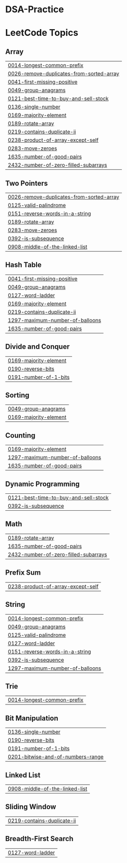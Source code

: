 # DSA-Practice
<!---LeetCode Topics Start-->
# LeetCode Topics
## Array
|  |
| ------- |
| [0014-longest-common-prefix](https://github.com/nishant-doing-stuff/DSA-Practice/tree/master/0014-longest-common-prefix) |
| [0026-remove-duplicates-from-sorted-array](https://github.com/nishant-doing-stuff/DSA-Practice/tree/master/0026-remove-duplicates-from-sorted-array) |
| [0041-first-missing-positive](https://github.com/nishant-doing-stuff/DSA-Practice/tree/master/0041-first-missing-positive) |
| [0049-group-anagrams](https://github.com/nishant-doing-stuff/DSA-Practice/tree/master/0049-group-anagrams) |
| [0121-best-time-to-buy-and-sell-stock](https://github.com/nishant-doing-stuff/DSA-Practice/tree/master/0121-best-time-to-buy-and-sell-stock) |
| [0136-single-number](https://github.com/nishant-doing-stuff/DSA-Practice/tree/master/0136-single-number) |
| [0169-majority-element](https://github.com/nishant-doing-stuff/DSA-Practice/tree/master/0169-majority-element) |
| [0189-rotate-array](https://github.com/nishant-doing-stuff/DSA-Practice/tree/master/0189-rotate-array) |
| [0219-contains-duplicate-ii](https://github.com/nishant-doing-stuff/DSA-Practice/tree/master/0219-contains-duplicate-ii) |
| [0238-product-of-array-except-self](https://github.com/nishant-doing-stuff/DSA-Practice/tree/master/0238-product-of-array-except-self) |
| [0283-move-zeroes](https://github.com/nishant-doing-stuff/DSA-Practice/tree/master/0283-move-zeroes) |
| [1635-number-of-good-pairs](https://github.com/nishant-doing-stuff/DSA-Practice/tree/master/1635-number-of-good-pairs) |
| [2432-number-of-zero-filled-subarrays](https://github.com/nishant-doing-stuff/DSA-Practice/tree/master/2432-number-of-zero-filled-subarrays) |
## Two Pointers
|  |
| ------- |
| [0026-remove-duplicates-from-sorted-array](https://github.com/nishant-doing-stuff/DSA-Practice/tree/master/0026-remove-duplicates-from-sorted-array) |
| [0125-valid-palindrome](https://github.com/nishant-doing-stuff/DSA-Practice/tree/master/0125-valid-palindrome) |
| [0151-reverse-words-in-a-string](https://github.com/nishant-doing-stuff/DSA-Practice/tree/master/0151-reverse-words-in-a-string) |
| [0189-rotate-array](https://github.com/nishant-doing-stuff/DSA-Practice/tree/master/0189-rotate-array) |
| [0283-move-zeroes](https://github.com/nishant-doing-stuff/DSA-Practice/tree/master/0283-move-zeroes) |
| [0392-is-subsequence](https://github.com/nishant-doing-stuff/DSA-Practice/tree/master/0392-is-subsequence) |
| [0908-middle-of-the-linked-list](https://github.com/nishant-doing-stuff/DSA-Practice/tree/master/0908-middle-of-the-linked-list) |
## Hash Table
|  |
| ------- |
| [0041-first-missing-positive](https://github.com/nishant-doing-stuff/DSA-Practice/tree/master/0041-first-missing-positive) |
| [0049-group-anagrams](https://github.com/nishant-doing-stuff/DSA-Practice/tree/master/0049-group-anagrams) |
| [0127-word-ladder](https://github.com/nishant-doing-stuff/DSA-Practice/tree/master/0127-word-ladder) |
| [0169-majority-element](https://github.com/nishant-doing-stuff/DSA-Practice/tree/master/0169-majority-element) |
| [0219-contains-duplicate-ii](https://github.com/nishant-doing-stuff/DSA-Practice/tree/master/0219-contains-duplicate-ii) |
| [1297-maximum-number-of-balloons](https://github.com/nishant-doing-stuff/DSA-Practice/tree/master/1297-maximum-number-of-balloons) |
| [1635-number-of-good-pairs](https://github.com/nishant-doing-stuff/DSA-Practice/tree/master/1635-number-of-good-pairs) |
## Divide and Conquer
|  |
| ------- |
| [0169-majority-element](https://github.com/nishant-doing-stuff/DSA-Practice/tree/master/0169-majority-element) |
| [0190-reverse-bits](https://github.com/nishant-doing-stuff/DSA-Practice/tree/master/0190-reverse-bits) |
| [0191-number-of-1-bits](https://github.com/nishant-doing-stuff/DSA-Practice/tree/master/0191-number-of-1-bits) |
## Sorting
|  |
| ------- |
| [0049-group-anagrams](https://github.com/nishant-doing-stuff/DSA-Practice/tree/master/0049-group-anagrams) |
| [0169-majority-element](https://github.com/nishant-doing-stuff/DSA-Practice/tree/master/0169-majority-element) |
## Counting
|  |
| ------- |
| [0169-majority-element](https://github.com/nishant-doing-stuff/DSA-Practice/tree/master/0169-majority-element) |
| [1297-maximum-number-of-balloons](https://github.com/nishant-doing-stuff/DSA-Practice/tree/master/1297-maximum-number-of-balloons) |
| [1635-number-of-good-pairs](https://github.com/nishant-doing-stuff/DSA-Practice/tree/master/1635-number-of-good-pairs) |
## Dynamic Programming
|  |
| ------- |
| [0121-best-time-to-buy-and-sell-stock](https://github.com/nishant-doing-stuff/DSA-Practice/tree/master/0121-best-time-to-buy-and-sell-stock) |
| [0392-is-subsequence](https://github.com/nishant-doing-stuff/DSA-Practice/tree/master/0392-is-subsequence) |
## Math
|  |
| ------- |
| [0189-rotate-array](https://github.com/nishant-doing-stuff/DSA-Practice/tree/master/0189-rotate-array) |
| [1635-number-of-good-pairs](https://github.com/nishant-doing-stuff/DSA-Practice/tree/master/1635-number-of-good-pairs) |
| [2432-number-of-zero-filled-subarrays](https://github.com/nishant-doing-stuff/DSA-Practice/tree/master/2432-number-of-zero-filled-subarrays) |
## Prefix Sum
|  |
| ------- |
| [0238-product-of-array-except-self](https://github.com/nishant-doing-stuff/DSA-Practice/tree/master/0238-product-of-array-except-self) |
## String
|  |
| ------- |
| [0014-longest-common-prefix](https://github.com/nishant-doing-stuff/DSA-Practice/tree/master/0014-longest-common-prefix) |
| [0049-group-anagrams](https://github.com/nishant-doing-stuff/DSA-Practice/tree/master/0049-group-anagrams) |
| [0125-valid-palindrome](https://github.com/nishant-doing-stuff/DSA-Practice/tree/master/0125-valid-palindrome) |
| [0127-word-ladder](https://github.com/nishant-doing-stuff/DSA-Practice/tree/master/0127-word-ladder) |
| [0151-reverse-words-in-a-string](https://github.com/nishant-doing-stuff/DSA-Practice/tree/master/0151-reverse-words-in-a-string) |
| [0392-is-subsequence](https://github.com/nishant-doing-stuff/DSA-Practice/tree/master/0392-is-subsequence) |
| [1297-maximum-number-of-balloons](https://github.com/nishant-doing-stuff/DSA-Practice/tree/master/1297-maximum-number-of-balloons) |
## Trie
|  |
| ------- |
| [0014-longest-common-prefix](https://github.com/nishant-doing-stuff/DSA-Practice/tree/master/0014-longest-common-prefix) |
## Bit Manipulation
|  |
| ------- |
| [0136-single-number](https://github.com/nishant-doing-stuff/DSA-Practice/tree/master/0136-single-number) |
| [0190-reverse-bits](https://github.com/nishant-doing-stuff/DSA-Practice/tree/master/0190-reverse-bits) |
| [0191-number-of-1-bits](https://github.com/nishant-doing-stuff/DSA-Practice/tree/master/0191-number-of-1-bits) |
| [0201-bitwise-and-of-numbers-range](https://github.com/nishant-doing-stuff/DSA-Practice/tree/master/0201-bitwise-and-of-numbers-range) |
## Linked List
|  |
| ------- |
| [0908-middle-of-the-linked-list](https://github.com/nishant-doing-stuff/DSA-Practice/tree/master/0908-middle-of-the-linked-list) |
## Sliding Window
|  |
| ------- |
| [0219-contains-duplicate-ii](https://github.com/nishant-doing-stuff/DSA-Practice/tree/master/0219-contains-duplicate-ii) |
## Breadth-First Search
|  |
| ------- |
| [0127-word-ladder](https://github.com/nishant-doing-stuff/DSA-Practice/tree/master/0127-word-ladder) |
<!---LeetCode Topics End-->
